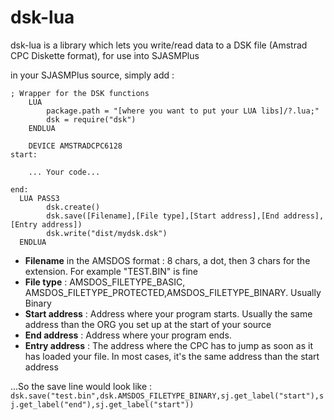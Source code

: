 # dsk-lua
dsk-lua is a library which lets you write/read data to a DSK file (Amstrad CPC Diskette format), for use into SJASMPlus

in your SJASMPlus source, simply add :

```
; Wrapper for the DSK functions
    LUA
        package.path = "[where you want to put your LUA libs]/?.lua;"
        dsk = require("dsk")
    ENDLUA
    
    DEVICE AMSTRADCPC6128
start:

    ... Your code...
    
end:
  LUA PASS3
        dsk.create()
        dsk.save([Filename],[File type],[Start address],[End address],[Entry address])
        dsk.write("dist/mydsk.dsk")
  ENDLUA
```

- **Filename** in the AMSDOS format : 8 chars, a dot, then 3 chars for the extension. For example "TEST.BIN" is fine
- **File type** : AMSDOS_FILETYPE_BASIC, AMSDOS_FILETYPE_PROTECTED,AMSDOS_FILETYPE_BINARY. Usually Binary
- **Start address** : Address where your program starts. Usually the same address than the ORG you set up at the start of your source
- **End address** : Address where your program ends.
- **Entry address** : The address where the CPC has to jump as soon as it has loaded your file. In most cases, it's the same address than the start address

...So the save line would look like :
```dsk.save("test.bin",dsk.AMSDOS_FILETYPE_BINARY,sj.get_label("start"),sj.get_label("end"),sj.get_label("start"))```


